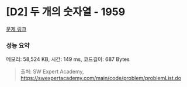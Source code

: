 # [D2] 두 개의 숫자열 - 1959 

[문제 링크](https://swexpertacademy.com/main/code/problem/problemDetail.do?contestProbId=AV5PpoFaAS4DFAUq) 

### 성능 요약

메모리: 58,524 KB, 시간: 149 ms, 코드길이: 687 Bytes



> 출처: SW Expert Academy, https://swexpertacademy.com/main/code/problem/problemList.do